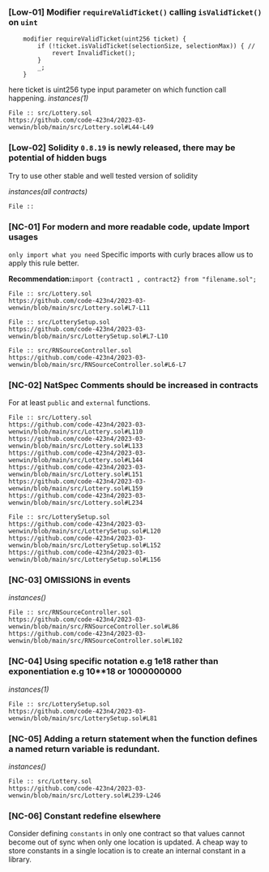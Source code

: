 
### [Low-01] Modifier ```requireValidTicket()``` calling ```isValidTicket()``` on ```uint```
```solidity
    modifier requireValidTicket(uint256 ticket) { 
        if (!ticket.isValidTicket(selectionSize, selectionMax)) { // 
            revert InvalidTicket();
        }
        _;
    }
```
here ticket is uint256 type input parameter on which function call happening.
*instances(1)*
```
File :: src/Lottery.sol
https://github.com/code-423n4/2023-03-wenwin/blob/main/src/Lottery.sol#L44-L49
``` 

### [Low-02] Solidity ```0.8.19``` is newly released, there may be potential of hidden bugs
Try to use other stable and well tested version of solidity

*instances(all contracts)*
```
File :: 
``` 

### [NC-01] For modern and more readable code, update Import usages
`only import what you need` Specific imports with curly braces allow us to apply this rule better.

**Recommendation:**`import {contract1 , contract2} from "filename.sol";`

```
File :: src/Lottery.sol
https://github.com/code-423n4/2023-03-wenwin/blob/main/src/Lottery.sol#L7-L11
``` 
```
File :: src/LotterySetup.sol
https://github.com/code-423n4/2023-03-wenwin/blob/main/src/LotterySetup.sol#L7-L10
```
```
File :: src/RNSourceController.sol
https://github.com/code-423n4/2023-03-wenwin/blob/main/src/RNSourceController.sol#L6-L7
```

### [NC-02] NatSpec Comments should be increased in contracts
For at least ```public``` and ```external``` functions.

```
File :: src/Lottery.sol
https://github.com/code-423n4/2023-03-wenwin/blob/main/src/Lottery.sol#L110
https://github.com/code-423n4/2023-03-wenwin/blob/main/src/Lottery.sol#L133
https://github.com/code-423n4/2023-03-wenwin/blob/main/src/Lottery.sol#L144
https://github.com/code-423n4/2023-03-wenwin/blob/main/src/Lottery.sol#L151
https://github.com/code-423n4/2023-03-wenwin/blob/main/src/Lottery.sol#L159
https://github.com/code-423n4/2023-03-wenwin/blob/main/src/Lottery.sol#L234
``` 
```
File :: src/LotterySetup.sol
https://github.com/code-423n4/2023-03-wenwin/blob/main/src/LotterySetup.sol#L120
https://github.com/code-423n4/2023-03-wenwin/blob/main/src/LotterySetup.sol#L152
https://github.com/code-423n4/2023-03-wenwin/blob/main/src/LotterySetup.sol#L156
``` 

### [NC-03] OMISSIONS in events
*instances()*
```
File :: src/RNSourceController.sol
https://github.com/code-423n4/2023-03-wenwin/blob/main/src/RNSourceController.sol#L86
https://github.com/code-423n4/2023-03-wenwin/blob/main/src/RNSourceController.sol#L102
```

### [NC-04] Using specific notation e.g 1e18 rather than exponentiation e.g 10**18 or 1000000000
*instances(1)*
```
File :: src/LotterySetup.sol
https://github.com/code-423n4/2023-03-wenwin/blob/main/src/LotterySetup.sol#L81
``` 

### [NC-05] Adding a return statement when the function defines a named return variable is redundant.
*instances()*
```
File :: src/Lottery.sol
https://github.com/code-423n4/2023-03-wenwin/blob/main/src/Lottery.sol#L239-L246
``` 

### [NC-06] Constant redefine elsewhere
Consider defining ```constants``` in only one contract so that values cannot become out of sync when only one location is updated. A cheap way to store constants in a single location is to create an internal constant in a library.